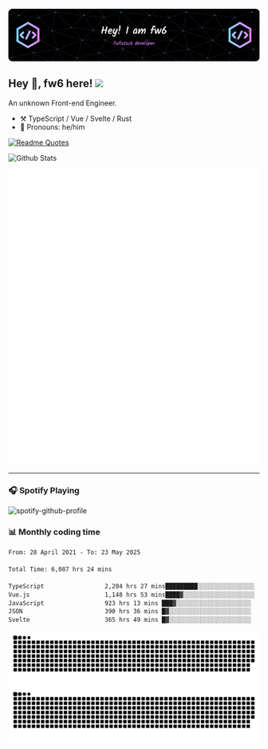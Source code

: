 ![Header](github-header-image.png)

## Hey 👋, fw6 here! <img src="https://github.githubassets.com/images/mona-whisper.gif" height="24" />


An unknown Front-end Engineer.

-   :hammer_and_pick: TypeScript / Vue / Svelte / Rust
-   :man: Pronouns: he/him


[![Readme Quotes](https://quotes-github-readme.vercel.app/api?type=horizontal&theme=algolia)](https://github.com/piyushsuthar/github-readme-quotes)



![Github Stats](https://github-readme-stats.vercel.app/api?username=fw6&bg_color=30,e96443,904e95&title_color=fff&text_color=fff)

![](https://raw.githubusercontent.com/fw6/github-stats-transparent/output/generated/overview.svg)
![](https://raw.githubusercontent.com/fw6/github-stats-transparent/output/generated/languages.svg)


---

### 🎧 Spotify Playing

<!-- ![spotify-github-profile](/img/default.svg) -->

![spotify-github-profile](https://spotify-github-profile.vercel.app/api/view.svg?uid=r6wn4hdvypv0lkzyrj0e0pjct&cover_image=true&theme=default&show_offline=true&background_color=9a10ad&interchange=true&bar_color_cover=true)



### :bar_chart: Monthly coding time 

<!--START_SECTION:waka-->

```txt
From: 28 April 2021 - To: 23 May 2025

Total Time: 6,087 hrs 24 mins

TypeScript                 2,204 hrs 27 mins█████████░░░░░░░░░░░░░░░░   36.21 %
Vue.js                     1,148 hrs 53 mins████▓░░░░░░░░░░░░░░░░░░░░   18.87 %
JavaScript                 923 hrs 13 mins ███▓░░░░░░░░░░░░░░░░░░░░░   15.17 %
JSON                       390 hrs 36 mins █▓░░░░░░░░░░░░░░░░░░░░░░░   06.42 %
Svelte                     365 hrs 49 mins █▓░░░░░░░░░░░░░░░░░░░░░░░   06.01 %
```

<!--END_SECTION:waka-->




![github contribution grid snake animation](https://raw.githubusercontent.com/platane/platane/output/github-contribution-grid-snake-dark.svg#gh-dark-mode-only)![github contribution grid snake animation](https://raw.githubusercontent.com/platane/platane/output/github-contribution-grid-snake.svg#gh-light-mode-only)
